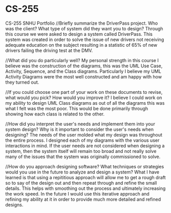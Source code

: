 # CS-255
CS-255 SNHU Portfolio
//Briefly summarize the DriverPass project. Who was the client? What type of system did they want you to design?
Through this course we were asked to design a system called DriverPass. This system was created in order to solve the issue of new drivers not receiving adequate education on the subject resulting in a statistic of 65% of new drivers failing the driving test at the DMV.

//What did you do particularly well?
My personal strength in this course I believe was the construction of the diagrams, this was the UML Use Case, Activity, Sequence, and the Class diagrams. Particularly I believe my UML Activity Diagrams were the most well constructed and am happy with how they turned out.

//If you could choose one part of your work on these documents to revise, what would you pick? How would you improve it?
I believe I could work on my ability to design UML Class diagrams as out of all the diagrams this was what I felt was the most poor. This would be done primarily through showing how each class is related to the other.

//How did you interpret the user's needs and implement them into your system design? Why is it important to consider the user's needs when designing?
The needs of the user molded what my design was throughout the entire process. I designed each of my diagrams with the various user interactions in mind. If the user needs are not considered when designing a system, then the system itself will remain too broad and not really solve many of the issues that the system was originally commissioned to solve.

//How do you approach designing software? What techniques or strategies would you use in the future to analyze and design a system?
What I have learned is that using a repititious approach will allow me to get a rough draft so to say of the design out and then repeat through and refine the small details. This helps with smoothing out the process and ultimately increasing the work speed. In the future I would use this iterative approach and refining my ability at it in order to provide much more detailed and refined designs.
